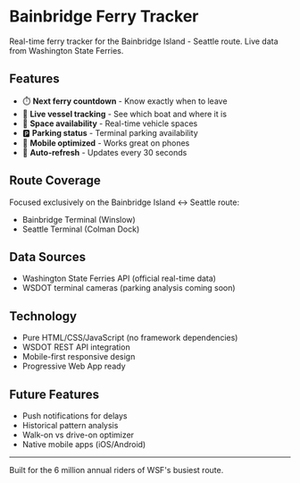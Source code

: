 # Bainbridge Ferry Tracker

Real-time ferry tracker for the Bainbridge Island - Seattle route. Live data from Washington State Ferries.

## Features

- ⏱️ **Next ferry countdown** - Know exactly when to leave
- 🚢 **Live vessel tracking** - See which boat and where it is
- 🚗 **Space availability** - Real-time vehicle spaces
- 🅿️ **Parking status** - Terminal parking availability
- 📱 **Mobile optimized** - Works great on phones
- 🔄 **Auto-refresh** - Updates every 30 seconds

## Route Coverage

Focused exclusively on the Bainbridge Island ↔ Seattle route:
- Bainbridge Terminal (Winslow)
- Seattle Terminal (Colman Dock)

## Data Sources

- Washington State Ferries API (official real-time data)
- WSDOT terminal cameras (parking analysis coming soon)

## Technology

- Pure HTML/CSS/JavaScript (no framework dependencies)
- WSDOT REST API integration
- Mobile-first responsive design
- Progressive Web App ready

## Future Features

- Push notifications for delays
- Historical pattern analysis
- Walk-on vs drive-on optimizer
- Native mobile apps (iOS/Android)

---

Built for the 6 million annual riders of WSF's busiest route.
